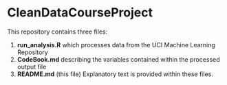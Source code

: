 # CleanDataCourseProject
This repository contains three files:
1. **run_analysis.R** which processes data from the UCI Machine Learning Repository
2. **CodeBook.md** describing the variables contained within the processed output file
3. **README.md** (this file)
Explanatory text is provided within these files.
